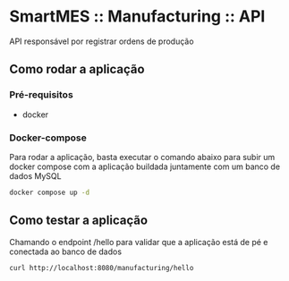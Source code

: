 # SmartMES :: Manufacturing :: API

API responsável por registrar ordens de produção

## Como rodar a aplicação

### Pré-requisitos

- docker

### Docker-compose

Para rodar a aplicação, basta executar o comando abaixo para subir um docker compose com a aplicação buildada juntamente com um banco de dados MySQL

````bash
docker compose up -d
````

## Como testar a aplicação

Chamando o endpoint /hello para validar que a aplicação está de pé e conectada ao banco de dados

````curl
curl http://localhost:8080/manufacturing/hello
````